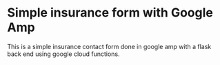# Simple insurance form with Google Amp 

This is a simple insurance contact form done in google amp with a flask back end using google cloud functions.   
